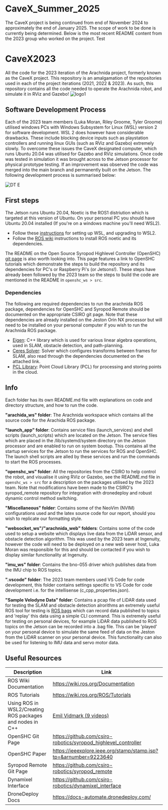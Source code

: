 # CaveX_Summer_2025
The CaveX project is being continued from end of November 2024 to approximately the end of January 2025. The scope of work to be done is currently being determined. Below is the most recent README content from the 2023 group who worked on the project.
Test
# CaveX2023
All the code for the 2023 iteration of the Arachnida project, formerly known as the CaveX project. This repository is an amalgamation of the repositories used in each of the project iterations (2021, 2022 & 2023). As such, this repository contains all the code needed to operate the Arachnida robot, and simulate it in RViz and Gazebo!
![logo1](https://github.com/CaveX/CaveX2023/assets/110513531/ba4b5694-5d24-4b31-b722-a023e608a9c7)

## Software Development Process
Each of the 2023 team members (Luka Moran, Riley Groome, Tyler Groome) utilised windows PCs with Windows Subsystem for Linux (WSL) version 2 for software development. WSL 2 does however have considerable drawbacks. These include blocking device inputs such as playstation controllers and running linux GUIs (such as RViz and Gazebo) extremely slowly. To overcome these issues the CaveX designated computer, which runs Ubuntu 20.04 was utilised for Gazebo and RViz simulations. Once code was tested in simulation it was brought across to the Jetson processor for physical prototype testing. If an improvement was observed the code was merged into the main branch and permanently built on the Jetson. The following development process is summarised below:

![DT E](https://github.com/CaveX/CaveX2023/assets/110513531/8a3289da-5f09-4349-ab33-c5103d64f9eb)

## First steps
The Jetson runs Ubuntu 20.04, Noetic is the ROS1 distriution which is targeted at this version of Ubuntu. On your personal PC you should have Ubuntu 20.04 installed (If you're on a windows machine you'll need WSL2).
- Follow these [instructions](https://learn.microsoft.com/en-us/windows/wsl/install) for setting up WSL, and upgrading to WSL2.
- Follow the [ROS wiki](http://wiki.ros.org/noetic/Installation/Ubuntu) instructions to install ROS noetic and its dependencies.

The README on the Open Source Syropod Highlevel Controller (OpenSHC) [git page](https://github.com/csiro-robotics/syropod_highlevel_controller) is also worth looking into. This page features a link to OpenSHC tutorials which demonstrate the steps to build the repository and its dependencies for PC's or Raspberry Pi's (or Jetsons!). These steps have already been followed by the 2023 team so the steps to build the code are mentioned in the README in `openshc_ws > src`.

### Dependencies
The following are required dependencies to run the arachnida ROS package, dependencies for OpenSHC and Syropod Remote should be documented on the appropriate CSIRO git page. Note that these dependencies are already installed on the Jeston Orin NX processor but will need to be installed on your personal computer if you wish to run the Arachnida ROS package. 
- [Eigen](https://eigen.tuxfamily.org/index.php?title=Main_Page#Download): C++ library which is used for various linear algebra operations, used in SLAM, obstacle detection, and path-planning.
- [Ceres Solver](http://ceres-solver.org/installation.html): Solver which configures transforms between frames for SLAM, also read through the dependencies documented on the attached link.
- [PCL Library](https://pointclouds.org/downloads/#linux): Point Cloud Library (PCL) for processing and storing points in the cloud.

## Info
Each folder has its own README.md file with explanations on code and directory structure, and how to run the code.

**"arachida_ws" folder**: The Arachnida workspace which contains all the source code for the Arachida ROS package.

**"launch_app" folder**: Contains service files (launch_services) and shell scripts (launch_scripts) which are located on the Jetson. The service files which are placed in the /lib/systemd/system directory on the Jetson processor and are enabled to run on system bootup. This contains all the startup services for the Jetson to run the services for ROS and OpenSHC. The launch shell scripts are alled by these services and run the commands to start the ROS processes.

**"openshc_ws" folder**: All the repositories from the CSIRO to help control the robot, and visualise it using RViz or Gazebo, see the README.md file in `openshc_ws > src` for a description on the packages utilised by the 2023 team. Note that modifications have been made to the CSIRO's syropod_remote repository for integration with dronedeploy and robust dynamic control method switching.

**"Miscellaneous" folder**: Contains some of the NeoVim (NVIM) configurations used and the latex source code for our report, should you wish to replicate our formatting style.

**"websocket_ws"/"arachnida_web" folders**: Contains some of the code used to setup a website which displays live data from the LiDAR sensor, and obstacle detection algorithm. This was used by the 2023 team at Ingenuity, however the code will need to be deployed on a new web sever host, Luka Moran was responsible for this and should be contacted if you wish to display similar functionality at Ingenuity.

**"imu_ws" folder**: Contains the bno-055 driver which publishes data from the IMU chip to ROS topics.

**".vscode" folder**: The 2023 team members used VS Code for code development, this folder contains settings specific to VS Code for code development i.e. for the intellisense (c_cpp_properties.json).

**"Sample Velodyne Data" folder**: Contains a pcap file of LiDAR data used for testing the SLAM and obstacle detection alrorithms an extremely useful ROS tool for testing is [ROS bags](https://wiki.ros.org/rosbag/Commandline) which can record data published to topics and 'replay' this data using a simple CLI command. This is extremely useful for testing on personal devices, for example LiDAR data published to ROS topics on the Jetson can be recorded into a .bag file. This can be 'played' on your personal device to simulate the same feed of data on the Jeston from the LiDAR scanner on your personal device. This functionality can also be used for listening to IMU data and servo motor data.

## Useful Resources
|Description        |Link                          |
|----------------|-------------------------------|
|ROS Wiki Documentation|https://wiki.ros.org/Documentation|
|ROS Tutorials|https://wiki.ros.org/ROS/Tutorials|
|Using ROS in WSL2/Creating ROS packages and nodes in C++|[Emil Vidmark (9 videos)](https://www.youtube.com/watch?v=C6BlNbeU3fQ)|
|OpenSHC Git Page|https://github.com/csiro-robotics/syropod_highlevel_controller|
|OpenSHC Paper|https://ieeexplore.ieee.org/stamp/stamp.jsp?tp=&arnumber=9223640|
|Syropod Remote Git Page|https://github.com/csiro-robotics/syropod_remote|
|Dynamixel Interface|https://github.com/csiro-robotics/dynamixel_interface|
|DroneDeploy Docs|https://docs-automate.dronedeploy.com/|
